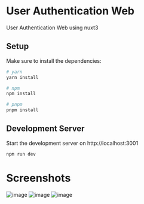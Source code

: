 # User Authentication Web

User Authentication Web using nuxt3

## Setup

Make sure to install the dependencies:

```bash
# yarn
yarn install

# npm
npm install

# pnpm
pnpm install
```

## Development Server

Start the development server on http://localhost:3001

```bash
npm run dev
```



# Screenshots
![image](https://github.com/user-attachments/assets/52224b62-6a4c-4494-a674-5a53366c6ccd)
![image](https://github.com/user-attachments/assets/bfa61e63-5d83-4fe8-a04b-5bb70605a621)
![image](https://github.com/user-attachments/assets/cb6bea67-1146-40c6-bf9e-49b7b68d883b)


